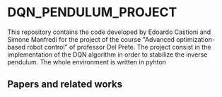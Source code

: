 # DQN_PENDULUM_PROJECT
This repository contains the code developed by Edoardo Castioni and Simone Manfredi for the project of the course "Advanced optimization-based robot control" of professor Del Prete. The project consist in the implementation of the DQN algorithm in order to stabilize the inverse pendulum. The whole environment is written in pyhton

## Papers and related works
